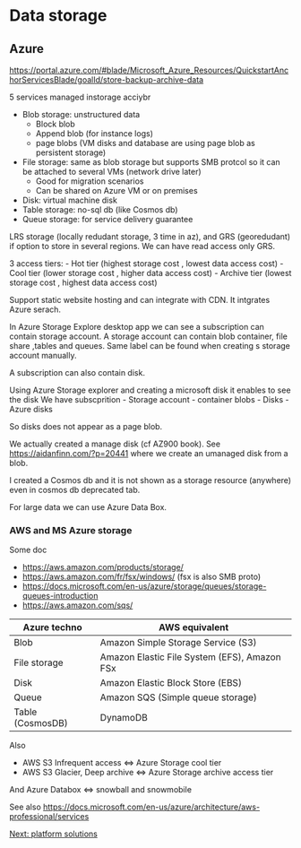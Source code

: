 # Data storage

## Azure 


https://portal.azure.com/#blade/Microsoft_Azure_Resources/QuickstartAnchorServicesBlade/goalId/store-backup-archive-data

5 services managed instorage acciybr

- Blob storage: unstructured data
    - Block blob
    - Append blob (for instance logs)
    - page blobs (VM disks and database are using page blob as persistent storage) 
- File storage: same as blob storage but supports SMB protcol so it can be attached to several VMs (network drive later)
    - Good for migration scenarios
    - Can be shared on Azure VM or on premises
- Disk: virtual machine disk
- Table storage: no-sql db (like Cosmos db)
- Queue storage: for service delivery guarantee

LRS storage (locally redudant storage, 3 time in az), and GRS (georedudant) if option to store in several regions.
We can have read access only GRS.

3 access tiers:
    - Hot tier (highest storage cost , lowest data access cost)
    - Cool tier (lower storage cost , higher data access cost)
    - Archive tier (lowest storage cost , highest data access cost)

Support static website hosting and can integrate with CDN.
It intgrates Azure serach.

In Azure Storage Explore desktop app we can see a subscription can contain storage account. A storage account can contain blob container, file share ,tables and queues. Same label can be found when creating s storage account manually.

A subscription can also contain disk.

Using Azure Storage explorer and creating a microsoft disk it enables to see the disk 
We have subscprition
    - Storage account 
        - container blobs
    - Disks
        - Azure disks

So disks does not appear as a page blob.

We actually created a manage disk (cf AZ900 book).
See https://aidanfinn.com/?p=20441 where we create an umanaged disk from a blob.

<!-- both mamnaged and umanaged available in classic/non classic version of disk-->

I created a Cosmos db and it is not shown as a storage resource (anywhere) even in cosmos db deprecated tab.

For large data we can use Azure Data Box.

### AWS and MS Azure storage 

Some doc

- https://aws.amazon.com/products/storage/
- https://aws.amazon.com/fr/fsx/windows/ (fsx is also SMB proto)
- https://docs.microsoft.com/en-us/azure/storage/queues/storage-queues-introduction
- https://aws.amazon.com/sqs/

| Azure techno                | AWS equivalent                                                               |
| --------------------------- | --------------------------------------------------------------------------   |
| Blob                        | Amazon Simple Storage Service (S3)                                           |
| File storage                | Amazon Elastic File System (EFS), Amazon FSx                                 |
| Disk                        | Amazon Elastic Block Store (EBS)                                             |
| Queue                       | Amazon SQS (Simple queue storage)                                            |
| Table (CosmosDB)            | DynamoDB                                                                     |

Also
- AWS S3 Infrequent access <=> Azure Storage cool tier
- AWS S3 Glacier, Deep archive <=> Azure Storage archive access tier

And Azure Databox <=> snowball and snowmobile

See also https://docs.microsoft.com/en-us/azure/architecture/aws-professional/services
<!-- AZ990 book consistent ok -->

[Next: platform solutions](5-platform-solutions.md)